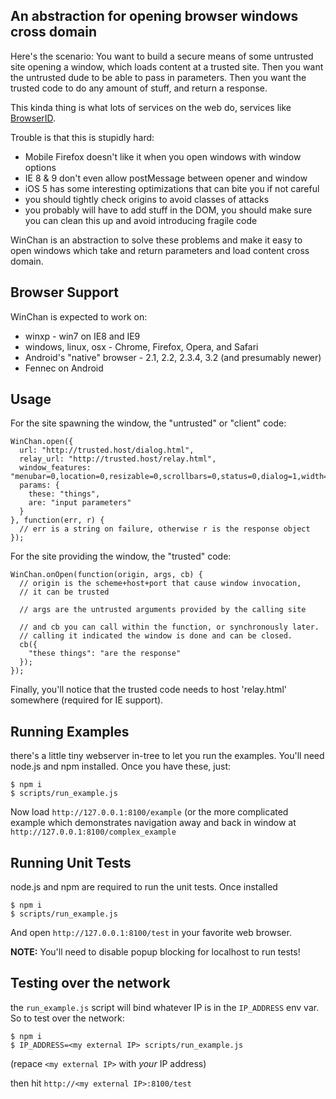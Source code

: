 ## An abstraction for opening browser windows cross domain

Here's the scenario:  You want to build a secure means of some untrusted site
opening a window, which loads content at a trusted site.  Then you want the 
untrusted dude to be able to pass in parameters.  Then you want the trusted
code to do any amount of stuff, and return a response.

This kinda thing is what lots of services on the web do, services
like [BrowserID][].

  [BrowserID]: https://browserid.org

Trouble is that this is stupidly hard:

  * Mobile Firefox doesn't like it when you open windows with window options
  * IE 8 & 9 don't even allow postMessage between opener and window
  * iOS 5 has some interesting optimizations that can bite you if not careful
  * you should tightly check origins to avoid classes of attacks
  * you probably will have to add stuff in the DOM, you should make sure you
    can clean this up and avoid introducing fragile code

WinChan is an abstraction to solve these problems and make it easy to open
windows which take and return parameters and load content cross domain.

## Browser Support

WinChan is expected to work on:

  * winxp - win7 on IE8 and IE9
  * windows, linux, osx - Chrome, Firefox, Opera, and Safari
  * Android's "native" browser - 2.1, 2.2, 2.3.4, 3.2 (and presumably newer)
  * Fennec on Android

## Usage

For the site spawning the window, the "untrusted" or "client" code:

    WinChan.open({
      url: "http://trusted.host/dialog.html",
      relay_url: "http://trusted.host/relay.html",
      window_features: "menubar=0,location=0,resizable=0,scrollbars=0,status=0,dialog=1,width=700,height=375",
      params: {
        these: "things",
        are: "input parameters"
      }
    }, function(err, r) {
      // err is a string on failure, otherwise r is the response object
    });

For the site providing the window, the "trusted" code:

    WinChan.onOpen(function(origin, args, cb) {
      // origin is the scheme+host+port that cause window invocation,
      // it can be trusted

      // args are the untrusted arguments provided by the calling site

      // and cb you can call within the function, or synchronously later.
      // calling it indicated the window is done and can be closed.
      cb({
        "these things": "are the response"
      });
    });

Finally, you'll notice that the trusted code needs to host 'relay.html' somewhere (required
for IE support).

## Running Examples

there's a little tiny webserver in-tree to let you run the examples.  You'll need node.js and
npm installed.  Once you have these, just:

    $ npm i
    $ scripts/run_example.js

Now load `http://127.0.0.1:8100/example` (or the more complicated example which demonstrates
navigation away and back in window at `http://127.0.0.1:8100/complex_example`

## Running Unit Tests

node.js and npm are required to run the unit tests. Once installed

    $ npm i
    $ scripts/run_example.js

And open `http://127.0.0.1:8100/test` in your favorite web browser.

**NOTE:** You'll need to disable popup blocking for localhost to run tests!

## Testing over the network

the `run_example.js` script will bind whatever IP is in the `IP_ADDRESS` env var.
So to test over the network:

    $ npm i
    $ IP_ADDRESS=<my external IP> scripts/run_example.js

(repace `<my external IP>` with *your* IP address)

then hit `http://<my external IP>:8100/test`

